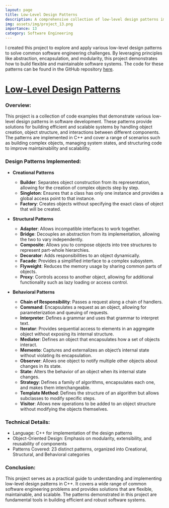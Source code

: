 ```yaml
---
layout: page
title: Low-Level Design Patterns
description: A comprehensive collection of low-level design patterns implemented in C++, showcasing various solutions to common software design problems, such as object creation, object structure, and behavior management.
img: assets/img/project_13.png
importance: 13
category: Software Engineering
---
```


I created this project to explore and apply various low-level design patterns to solve common software engineering challenges. By leveraging principles like abstraction, encapsulation, and modularity, this project demonstrates how to build flexible and maintainable software systems. The code for these patterns can be found in the GitHub repository [here](https://github.com/samyakmehta28/Low-Level-Design-Patterns).

# [Low-Level Design Patterns](https://github.com/samyakmehta28/Low-Level-Design-Patterns)

### Overview:

This project is a collection of code examples that demonstrate various low-level design patterns in software development. These patterns provide solutions for building efficient and scalable systems by handling object creation, object structure, and interactions between different components. The patterns are implemented in C++ and cover a range of scenarios such as building complex objects, managing system states, and structuring code to improve maintainability and scalability.

### Design Patterns Implemented:

- **Creational Patterns**

  - **Builder**: Separates object construction from its representation, allowing for the creation of complex objects step by step.
  - **Singleton**: Ensures that a class has only one instance and provides a global access point to that instance.
  - **Factory**: Creates objects without specifying the exact class of object that will be created.

- **Structural Patterns**

  - **Adapter**: Allows incompatible interfaces to work together.
  - **Bridge**: Decouples an abstraction from its implementation, allowing the two to vary independently.
  - **Composite**: Allows you to compose objects into tree structures to represent part-whole hierarchies.
  - **Decorator**: Adds responsibilities to an object dynamically.
  - **Facade**: Provides a simplified interface to a complex subsystem.
  - **Flyweight**: Reduces the memory usage by sharing common parts of objects.
  - **Proxy**: Controls access to another object, allowing for additional functionality such as lazy loading or access control.

- **Behavioral Patterns**
  - **Chain of Responsibility**: Passes a request along a chain of handlers.
  - **Command**: Encapsulates a request as an object, allowing for parameterization and queuing of requests.
  - **Interpreter**: Defines a grammar and uses that grammar to interpret text.
  - **Iterator**: Provides sequential access to elements in an aggregate object without exposing its internal structure.
  - **Mediator**: Defines an object that encapsulates how a set of objects interact.
  - **Memento**: Captures and externalizes an object’s internal state without violating its encapsulation.
  - **Observer**: Allows one object to notify multiple other objects about changes in its state.
  - **State**: Alters the behavior of an object when its internal state changes.
  - **Strategy**: Defines a family of algorithms, encapsulates each one, and makes them interchangeable.
  - **Template Method**: Defines the structure of an algorithm but allows subclasses to modify specific steps.
  - **Visitor**: Allows new operations to be added to an object structure without modifying the objects themselves.

### Technical Details:

- Language: C++ for implementation of the design patterns
- Object-Oriented Design: Emphasis on modularity, extensibility, and reusability of components
- Patterns Covered: 23 distinct patterns, organized into Creational, Structural, and Behavioral categories

### Conclusion:

This project serves as a practical guide to understanding and implementing low-level design patterns in C++. It covers a wide range of common software engineering problems and provides solutions that are flexible, maintainable, and scalable. The patterns demonstrated in this project are fundamental tools in building efficient and robust software systems.
